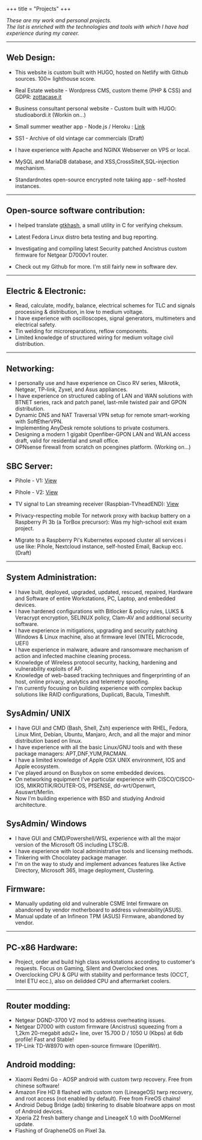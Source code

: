 +++
title = "Projects"
+++

_These are my work and personal projects._ <br>
_The list is enriched with the technologies and tools with which I have had experience during my career._

-----------

Web Design:
-----------
* This website is custom built with HUGO, hosted on Netlify with Github sources. 100≃ lighthouse score. 
* Real Estate website - Wordpress CMS, custom theme (PHP & CSS) and GDPR: <a href="https://www.zottacase.it">zottacase.it</a>
* Business consultant personal website - Custom built with HUGO: studioabordi.it (Workin on...)
* Small summer weather app - Node.js / Heroku : <a href="https://app-meteo-mf.herokuapp.com/">Link</a>
* SS1 - Archive of old vintage car commercials (Draft)

* I have experience with Apache and NGINX Webserver on VPS or local. 
* MySQL and MariaDB database, and XSS,CrossSiteX,SQL-injection mechanism.

* Standardnotes open-source encrypted note taking app - self-hosted instances.

-----------

Open-source software contribution:
-----------
* I helped translate <a href="https://github.com/tristanheaven/gtkhash">gtkhash</a>, a small utility in C for verifying cheksum.
* Latest Fedora Linux distro beta testing and bug reporting.
* Investigating and compiling latest Security patched Ancistrus custom firmware for Netgear D7000v1 router.

* Check out my Github for more. I'm still fairly new in software dev.

-----------

Electric & Electronic:
-----------
* Read, calculate, modify, balance, electrical schemes for TLC and signals processing & distribution, in low to medium voltage. 
* I have experience with oscilloscopes, signal generators, multimeters and electrical safety.
* Tin welding for microreparations, reflow components.
* Limited knowledge of structured wiring for medium voltage civil distribution.

-----------

Networking:
-----------
* I personally use and have experience on Cisco RV series, Mikrotik, Netgear, TP-link, Zyxel, and Asus appliances.
* I have experience on structured cabling of LAN and WAN solutions with BTNET series, rack and patch panel, last-mile twisted pair and GPON distribution.
* Dynamic DNS and NAT Traversal VPN setup for remote smart-working with SoftEtherVPN.
* Implementing AnyDesk remote solutions to private costumers. 
* Designing a modern 1 gigabit Openfiber-GPON LAN and WLAN access draft, valid for residential and small office.
* OPNsense firewall from scratch on pcengines platform. (Working on...)

SBC Server:
-----------
* Pihole - V1: <a href="https://www.dropbox.com/s/1hi3z70x1bjkyrz/pihole.JPG?dl=0">View</a>
* Pihole - V2: <a href="https://www.dropbox.com/s/n4hi4smvbfdod5t/2.jpg?dl=0">View</a>
* TV signal to Lan streaming receiver (Raspbian-TVheadEND): <a href="https://www.dropbox.com/s/jqgjcahtn6vwgqy/3.jpg?dl=0">View</a>
* Privacy-respecting mobile Tor network proxy with backup battery on a Raspberry Pi 3b (a TorBox precursor): Was my high-school exit exam project.

* Migrate to a Raspberry Pi's Kubernetes exposed cluster all services i use like: Pihole, Nextcloud instance, self-hosted Email, Backup ecc. (Draft)

-----------

System Administration:
-----------
* I have built, deployed, upgraded, updated, rescued, repaired, Hardware and Software of entire Workstations, PC, Laptop, and embedded devices.
* I have hardened configurations with Bitlocker & policy rules, LUKS & Veracrypt encryption, SELINUX policy, Clam-AV and additional security software.
* I have experience in mitigations, upgrading and security patching Windows & Linux machine, also at firmware level (INTEL Microcode, UEFI) 
* I have experience in malware, adware and ransomware mechanism of action and infected machine cleaning process.
* Knowledge of Wireless protocol security, hacking, hardening and vulnerability exploits of AP. 
* Knowledge of web-based tracking techniques and fingerprinting of an host, online privacy, analytics and telemetry spoofing.
* I'm currently focusing on building experience with complex backup solutions like RAID configurations, Duplicati, Bacula, Timeshift.

SysAdmin/ UNIX 
-----------
* I have GUI and CMD (Bash, Shell, Zsh) experience with RHEL, Fedora, Linux Mint, Debian, Ubuntu, Manjaro, Arch, and all the major and minor distribution based on linux.
* I have experience with all the basic Linux/GNU tools and with these package managers: APT,DNF,YUM,PACMAN.
* I have a limited knowledge of Apple OSX UNIX environment, IOS and Apple ecosystem.
* I've played around on Busybox on some embedded devices.
* On networking equipment I've particular experience with CISCO/CISCO-IOS, MIKROTIK/ROUTER-OS, PfSENSE, dd-wrt/Openwrt, Asuswrt/Merlin.
* Now I'm building experience with BSD and studying Android architecture.

SysAdmin/ Windows
-----------
* I have GUI and CMD/Powershell/WSL experience with all the major version of the Microsoft OS including LTSC/B.
* I have experience with local administrative tools and licensing methods.
* Tinkering with Chocolatey package manager.
* I'm on the way to study and implement advances features like Active Directory, Microsoft 365, Image deployment, Clustering.

Firmware:
-----------
* Manually updating old and vulnerable CSME Intel firmware on abandoned by vendor motherboard to address vulnerability(ASUS).
* Manual update of an Infineon TPM (ASUS) Firmware, abandoned by vendor.

-----------

PC-x86 Hardware:
-----------
* Project, order and build high class workstations according to customer's requests. Focus on Gaming, Silent and Overclocked ones.
* Overclocking CPU & GPU with stability and performance tests (OCCT, Intel ETU ecc.), also on delidded CPU and aftermarket coolers.

-----------

Router modding:
-----------
* Netgear DGND-3700 V2 mod to address overheating issues.
* Netgear D7000 with custom firmware (Ancistrus) squeezing from a 1,2km 20-megabit adsl2+ line, over 15.700 D / 1050 U (Kbps) at 6db profile! Fast and Stable!
* TP-Link TD-W8970 with open-source firmware (OpenWrt).

Android modding:
-----------
* Xiaomi Redmi Go - AOSP android with custom twrp recovery. Free from chinese software!
* Amazon Fire HD 8 flashed with custom rom (LineageOS) twrp recovery, and root access (not enabled by default). Free from FireOS chains!
* Android Debug Bridge (adb) tinkering to disable bloatware apps on most of Android devices.
* Xperia Z2 fresh battery change and LineageX 1.0 with DooMKernel update.
* Flashing of GrapheneOS on Pixel 3a.

